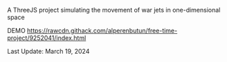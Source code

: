 A ThreeJS project simulating the movement of war jets in one-dimensional space

DEMO
https://rawcdn.githack.com/alperenbutun/free-time-project/9252041/index.html

Last Update: March 19, 2024
